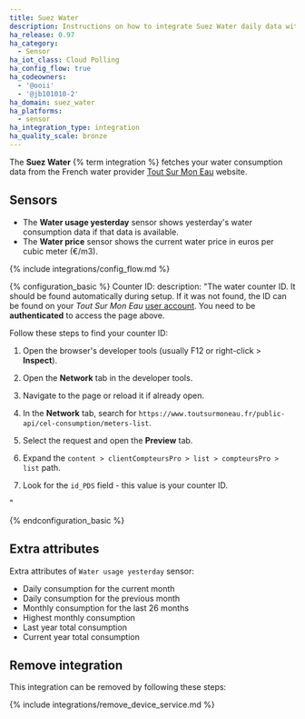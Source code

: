 ```yaml
---
title: Suez Water
description: Instructions on how to integrate Suez Water daily data within Home Assistant.
ha_release: 0.97
ha_category:
  - Sensor
ha_iot_class: Cloud Polling
ha_config_flow: true
ha_codeowners:
  - '@ooii'
  - '@jb101010-2'
ha_domain: suez_water
ha_platforms:
  - sensor
ha_integration_type: integration
ha_quality_scale: bronze
---
```


The **Suez Water** {% term integration %} fetches your water consumption data from the French water provider [Tout Sur Mon Eau](https://www.toutsurmoneau.fr) website.

## Sensors

- The **Water usage yesterday** sensor shows yesterday's water consumption data if that data is available.
- The **Water price** sensor shows the current water price in euros per cubic meter (€/m3).

{% include integrations/config_flow.md %}

{% configuration_basic %}
Counter ID:
  description: "The water counter ID. It should be found automatically during setup. If it was not found, the ID can be found on your _Tout Sur Mon Eau_ [user account](https://www.toutsurmoneau.fr/mon-compte-en-ligne/historique-de-consommation-tr).
  You need to be **authenticated** to access the page above.

  Follow these steps to find your counter ID:

   1. Open the browser's developer tools (usually F12 or right-click > **Inspect**).
   
   2. Open the **Network** tab in the developer tools.
   
   3. Navigate to the page or reload it if already open.
   
   4. In the **Network** tab, search for `https://www.toutsurmoneau.fr/public-api/cel-consumption/meters-list`.
   
   5. Select the request and open the **Preview** tab.
   
   6. Expand the `content > clientCompteursPro > list > compteursPro > list` path.
   
   7. Look for the `id_PDS` field - this value is your counter ID.
   
  "

{% endconfiguration_basic %}

## Extra attributes

Extra attributes of `Water usage yesterday` sensor:

- Daily consumption for the current month
- Daily consumption for the previous month
- Monthly consumption for the last 26 months
- Highest monthly consumption
- Last year total consumption
- Current year total consumption

## Remove integration

This integration can be removed by following these steps:

{% include integrations/remove_device_service.md %}
